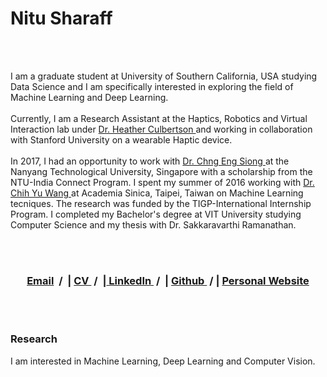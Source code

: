


<h1 align='justify'> Nitu Sharaff </h1>

<br>
<br>
<p> I am a graduate student at University of Southern California, USA studying Data Science and I am specifically interested in exploring the field of Machine Learning and Deep Learning. <br>

<br>
Currently, I am a Research Assistant at the Haptics, Robotics and Virtual Interaction lab under <a href="https://sites.usc.edu/culbertson/"> Dr. Heather Culbertson </a> and working in collaboration with Stanford University on a wearable Haptic device. 
<br>
<br>
In 2017, I had an opportunity to work with <a href="http://www.ntu.edu.sg/home/aseschng/"> Dr. Chng Eng Siong </a> at the Nanyang Technological University, Singapore with a scholarship from the NTU-India Connect Program. I spent my summer of 2016 working with <a href="https://www.citi.sinica.edu.tw/pages/cywang/contact_en.html"> Dr. Chih Yu Wang </a> at Academia Sinica, Taipei, Taiwan on Machine Learning tecniques. The research was funded by the TIGP-International Internship Program. 
 I completed my Bachelor's degree at VIT University studying Computer Science and my thesis with Dr. Sakkaravarthi Ramanathan. </p>
 
<br>
<br>
 <h3 align='center'> <a href="mailto:removethis-sharaff@usc.edu">Email</a> &nbsp;/&nbsp; | <a href="http://www.ntu.edu.sg/home/aseschng/"> CV </a>&nbsp;/&nbsp; |<a href="http://www.linkedin.com/in/nitusharaff/"> LinkedIn </a>&nbsp;/&nbsp; | <a href="http://www.github.com/nitusharaff/"> Github </a> &nbsp;/&nbsp;| <a href="http://www.nitusharaff.com/"> Personal Website </a>  </h3>
 
<br>
<br>
<h3>Research</h3>
I am interested in Machine Learning, Deep Learning and Computer Vision.


 
  
